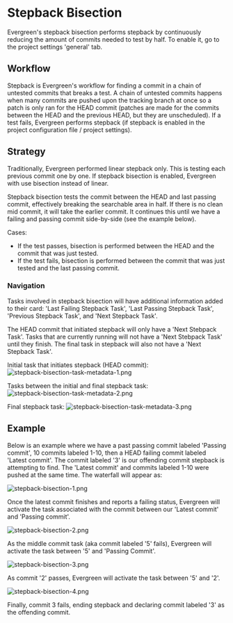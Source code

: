 # Stepback Bisection
Evergreen's stepback bisection performs stepback by continuously reducing the amount of commits needed to test by half. To enable it, go to the project settings 'general' tab.

## Workflow
Stepback is Evergreen's workflow for finding a commit in a chain of untested commits that breaks a test. A chain of untested commits happens when many commits are pushed upon the tracking branch at once so a patch is only ran for the HEAD commit (patches are made for the commits between the HEAD and the previous HEAD, but they are unscheduled). If a test fails, Evergreen performs stepback (if stepback is enabled in the project configuration file / project settings).

## Strategy
Traditionally, Evergreen performed linear stepback only. This is testing each previous commit one by one. If stepback bisection is enabled, Evergreen with use bisection instead of linear.

Stepback bisection tests the commit between the HEAD and last passing commit, effectively breaking the searchable area in half. If there is no clean mid commit, it will take the earlier commit. It continues this until we have a failing and passing commit side-by-side (see the example below).

Cases:
- If the test passes, bisection is performed between the HEAD and the commit that was just tested.
- If the test fails, bisection is performed between the commit that was just tested and the last passing commit.

### Navigation

Tasks involved in stepback bisection will have additional information added to their card: 'Last Failing Stepback Task', 'Last Passing Stepback Task', 'Previous Stepback Task', and 'Next Stepback Task'.

The HEAD commit that initiated stepback will only have a 'Next Stebpack Task'. Tasks that are currently running will not have a 'Next Stebpack Task' until they finish. The final task in stepback will also not have a 'Next Stepback Task'.


Initial task that initiates stepback (HEAD commit):
![stepback-bisection-task-metadata-1.png](../images/stepback-bisection-task-metadata-1.png)

Tasks between the initial and final stepback task:
![stepback-bisection-task-metadata-2.png](../images/stepback-bisection-task-metadata-2.png)

Final stepback task:
![stepback-bisection-task-metadata-3.png](../images/stepback-bisection-task-metadata-3.png)

## Example
Below is an example where we have a past passing commit labeled 'Passing commit', 10 commits labeled 1-10, then a HEAD failing commit labeled 'Latest commit'. The commit labeled '3' is our offending commit stepback is attempting to find. The 'Latest commit' and commits labeled 1-10 were pushed at the same time. The waterfall will appear as:

![stepback-bisection-1.png](../images/stepback-bisection-1.png)

Once the latest commit finishes and reports a failing status, Evergreen will activate the task associated with the commit between our 'Latest commit' and 'Passing commit'.

![stepback-bisection-2.png](../images/stepback-bisection-2.png)

As the middle commit task (aka commit labeled '5' fails), Evergreen will activate the task between '5' and 'Passing Commit'.

![stepback-bisection-3.png](../images/stepback-bisection-3.png)

As commit '2' passes, Evergreen will activate the task between '5' and '2'.

![stepback-bisection-4.png](../images/stepback-bisection-4.png)

Finally, commit 3 fails, ending stepback and declaring commit labeled '3' as the offending commit.